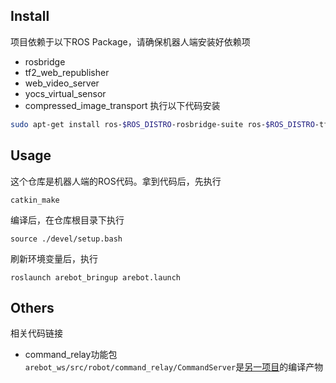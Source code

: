 ## Install

项目依赖于以下ROS Package，请确保机器人端安装好依赖项
- rosbridge
- tf2_web_republisher
- web_video_server
- yocs_virtual_sensor
- compressed_image_transport
执行以下代码安装
```sh
sudo apt-get install ros-$ROS_DISTRO-rosbridge-suite ros-$ROS_DISTRO-tf2-web-republisher ros-$ROS_DISTRO-web-video-server ros-$ROS_DISTRO-yocs-virtual-sensor ros-$ROS_DISTRO-compressed-image-transport
```

## Usage

这个仓库是机器人端的ROS代码。拿到代码后，先执行

```
catkin_make
```

编译后，在仓库根目录下执行

```
source ./devel/setup.bash
```

刷新环境变量后，执行

```
roslaunch arebot_bringup arebot.launch
```

## Others
相关代码链接
- command_relay功能包
`arebot_ws/src/robot/command_relay/CommandServer`是[另一项目](https://git.scut.mcurobot.com/haojie/commandserver)的编译产物